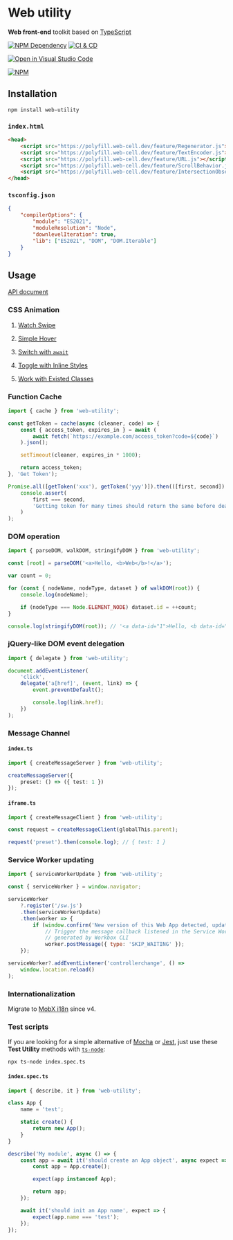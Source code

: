 # Web utility

**Web front-end** toolkit based on [TypeScript][1]

[![NPM Dependency](https://img.shields.io/librariesio/github/EasyWebApp/web-utility.svg)][2]
[![CI & CD](https://github.com/EasyWebApp/web-utility/actions/workflows/main.yml/badge.svg)][3]

[![Open in Visual Studio Code](https://open.vscode.dev/badges/open-in-vscode.svg)][4]

[![NPM](https://nodei.co/npm/web-utility.png?downloads=true&downloadRank=true&stars=true)][5]

## Installation

```shell
npm install web-utility
```

### `index.html`

```html
<head>
    <script src="https://polyfill.web-cell.dev/feature/Regenerator.js"></script>
    <script src="https://polyfill.web-cell.dev/feature/TextEncoder.js"></script>
    <script src="https://polyfill.web-cell.dev/feature/URL.js"></script>
    <script src="https://polyfill.web-cell.dev/feature/ScrollBehavior.js"></script>
    <script src="https://polyfill.web-cell.dev/feature/IntersectionObserver.js"></script>
</head>
```

### `tsconfig.json`

```json
{
    "compilerOptions": {
        "module": "ES2021",
        "moduleResolution": "Node",
        "downlevelIteration": true,
        "lib": ["ES2021", "DOM", "DOM.Iterable"]
    }
}
```

## Usage

[API document](https://web-cell.dev/web-utility/)

### CSS Animation

1. [Watch Swipe](https://github.com/EasyWebApp/BootCell/blob/11c5d6f/source%2FMedia%2FCarousel.tsx#L200-L218)

2. [Simple Hover](https://github.com/EasyWebApp/BootCell/blob/a41bbc1/source/Prompt/Tooltip.tsx#L38-L43)

3. [Switch with `await`](https://github.com/EasyWebApp/BootCell/blob/a41bbc1/source/Content/TabList.tsx#L77-85)

4. [Toggle with Inline Styles](https://github.com/EasyWebApp/BootCell/blob/a41bbc1/source/Content/Collapse.tsx#L19-L38)

5. [Work with Existed Classes](https://github.com/EasyWebApp/BootCell/blob/a41bbc1/source/Content/Carousel.tsx#L82-L99)

### Function Cache

```typescript
import { cache } from 'web-utility';

const getToken = cache(async (cleaner, code) => {
    const { access_token, expires_in } = await (
        await fetch(`https://example.com/access_token?code=${code}`)
    ).json();

    setTimeout(cleaner, expires_in * 1000);

    return access_token;
}, 'Get Token');

Promise.all([getToken('xxx'), getToken('yyy')]).then(([first, second]) =>
    console.assert(
        first === second,
        'Getting token for many times should return the same before deadline'
    )
);
```

### DOM operation

```javascript
import { parseDOM, walkDOM, stringifyDOM } from 'web-utility';

const [root] = parseDOM('<a>Hello, <b>Web</b>!</a>');

var count = 0;

for (const { nodeName, nodeType, dataset } of walkDOM(root)) {
    console.log(nodeName);

    if (nodeType === Node.ELEMENT_NODE) dataset.id = ++count;
}

console.log(stringifyDOM(root)); // '<a data-id="1">Hello, <b data-id="2">Web</b>!</a>'
```

### jQuery-like DOM event delegation

```javascript
import { delegate } from 'web-utility';

document.addEventListener(
    'click',
    delegate('a[href]', (event, link) => {
        event.preventDefault();

        console.log(link.href);
    })
);
```

### Message Channel

#### `index.ts`

```typescript
import { createMessageServer } from 'web-utility';

createMessageServer({
    preset: () => ({ test: 1 })
});
```

#### `iframe.ts`

```typescript
import { createMessageClient } from 'web-utility';

const request = createMessageClient(globalThis.parent);

request('preset').then(console.log); // { test: 1 }
```

### Service Worker updating

```javascript
import { serviceWorkerUpdate } from 'web-utility';

const { serviceWorker } = window.navigator;

serviceWorker
    ?.register('/sw.js')
    .then(serviceWorkerUpdate)
    .then(worker => {
        if (window.confirm('New version of this Web App detected, update now?'))
            // Trigger the message callback listened in the Service Worker
            // generated by Workbox CLI
            worker.postMessage({ type: 'SKIP_WAITING' });
    });

serviceWorker?.addEventListener('controllerchange', () =>
    window.location.reload()
);
```

### Internationalization

Migrate to [MobX i18n][9] since v4.

### Test scripts

If you are looking for a simple alternative of [Mocha][6] or [Jest][7], just use these **Test Utility** methods with [`ts-node`][8]:

```shell
npx ts-node index.spec.ts
```

#### `index.spec.ts`

```typescript
import { describe, it } from 'web-utility';

class App {
    name = 'test';

    static create() {
        return new App();
    }
}

describe('My module', async () => {
    const app = await it('should create an App object', async expect => {
        const app = App.create();

        expect(app instanceof App);

        return app;
    });

    await it('should init an App name', expect => {
        expect(app.name === 'test');
    });
});
```

[1]: https://www.typescriptlang.org/
[2]: https://libraries.io/npm/web-utility
[3]: https://github.com/EasyWebApp/web-utility/actions/workflows/main.yml
[4]: https://open.vscode.dev/EasyWebApp/web-utility
[5]: https://nodei.co/npm/web-utility/
[6]: https://mochajs.org/
[7]: https://jestjs.io/
[8]: https://typestrong.org/ts-node/
[9]: https://github.com/idea2app/MobX-i18n
